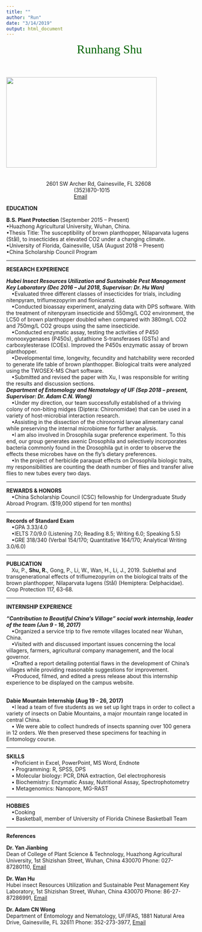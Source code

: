 ```yaml
---
title: ""
author: "Run"
date: "3/14/2019"
output: html_document
---
```

 &emsp;&emsp;&emsp; &emsp;&emsp;&emsp;&emsp; &emsp;&emsp;&emsp;&emsp; &emsp;<font face= "FANGSONG" color=darkgreen size=6> Runhang Shu </font>

 &emsp;&emsp;&emsp; &emsp;&emsp;&emsp; &emsp;&emsp;&emsp; &emsp;&emsp;&emsp;<img src="/./vitae_files/fade.JPG" alt="" width="400px" height="240px"/>
---
<br>&emsp;&emsp;&emsp; &emsp; &emsp;&emsp;&emsp;2601 SW Archer Rd, Gainesville, FL 32608
<br>&emsp;&emsp;&emsp; &emsp;&emsp;&emsp;&emsp; &emsp;&emsp;&emsp;&emsp; &emsp;(352)870-1015
<br>&emsp;&emsp;&emsp; &emsp;&emsp;&emsp;&emsp;&emsp;&emsp;&emsp; &emsp; &emsp;[Email](r.shu@ufl.edu)

**EDUCATION**

**B.S. Plant Protection** (September 2015 – Present)
<br>•Huazhong Agricultural University, Wuhan, China. 
<br>•Thesis Title: The susceptibility of brown planthopper, Nilaparvata lugens (Stål), to insecticides at elevated CO2 under a changing climate. 
<br>•University of Florida, Gainesville, USA (August 2018 – Present)
<br>•China Scholarship Council Program  

---
**RESEARCH EXPERIENCE**

***Hubei Insect Resources Utilization and Sustainable Pest Management Key Laboratory (Dec 2016 – Jul 2018, Supervisor: Dr. Hu Wan)***
<br>&emsp;•Evaluated three different classes of insecticides for trials, including nitenpyram, triflumezopyrim and flonicamid. 
<br>&emsp;•Conducted bioassay experiment, analyzing data with DPS software. With the treatment of nitenpyram insecticide and 550mg/L CO2 environment, the LC50 of brown planthopper doubled when compared with 380mg/L CO2 and 750mg/L CO2 groups using the same insecticide. 
<br>&emsp;•Conducted enzymatic assay, testing the activities of P450 monooxygenases (P450s), glutathione S-transferases (GSTs) and carboxylesterase (COEs). Improved the P450s enzymatic assay of brown planthopper. 
<br>&emsp;•Developmental time, longevity, fecundity and hatchability were recorded to generate life table of brown planthopper. Biological traits were analyzed using the TWOSEX-MS Chart software. 
<br>&emsp;•Submitted and revised the paper with Xu, I was responsible for writing the results and discussion sections. 
<br>***Department of Entomology and Nematology of UF (Sep 2018 – present, 
Supervisor: Dr. Adam C.N. Wong)***
<br>&emsp;•Under my direction, our team successfully established of a thriving colony of non-biting midges (Diptera: Chironomidae) that can be used in a variety of host-microbial interaction research.
<br>&emsp;•Assisting in the dissection of the chironomid larvae alimentary canal while preserving the internal microbiome for further analysis. 
<br>&emsp;•I am also involved in Drosophila sugar preference experiment. To this end, our group generates axenic Drosophila and selectively incorporates bacteria commonly found in the Drosophila gut in order to observe the effects these microbes have on the fly’s dietary preferences. 
<br>&emsp;•In the project of herbicide paraquat effects on Drosophila biologic traits, my responsibilities are counting the death number of flies and transfer alive flies to new tubes every two days. 

---
**REWARDS & HONORS**
<br>&emsp;•China Scholarship Council (CSC) fellowship for Undergraduate Study Abroad Program. ($19,000 stipend for ten months)

---

**Records of Standard Exam**
<br>&emsp;•GPA    3.33/4.0
<br>&emsp;•IELTS   7.0/9.0 (Listening 7.0; Reading 8.5; Writing 6.0; Speaking 5.5)
<br>&emsp;•GRE    318/340 (Verbal 154/170; Quantitative 164/170; Analytical Writing 3.0/6.0) 

---
**PUBLICATION**	
<br>&emsp;Xu, P., **Shu, R.**, Gong, P., Li, W., Wan, H., Li, J., 2019. Sublethal and transgenerational effects of triflumezopyrim on the biological traits of the brown planthopper, Nilaparvata lugens (Stål) (Hemiptera: Delphacidae). Crop Protection 117, 63-68.

---
**INTERNSHIP EXPERIENCE**

***“Contribution to Beautiful China’s Village” social work internship, leader of the team                                      (Jun 9 - 16, 2017)***
<br>&emsp;•Organized a service trip to five remote villages located near Wuhan, China.
<br>&emsp;•Visited with and discussed important issues concerning the local villagers, farmers, agricultural company management, and the local governor.
<br>&emsp;•Drafted a report detailing potential flaws in the development of China’s villages while providing reasonable suggestions for improvement.
<br>&emsp;•Produced, filmed, and edited a press release about this internship experience to be displayed on the campus website.
<br>&emsp;


**Dabie Mountain Internship (Aug 19 - 26, 2017)**
<br>&emsp;•I lead a team of five students as we set up light traps in order to collect a variety of insects on Dabie Mountains, a major mountain range located in central China.
<br>&emsp;•	We were able to collect hundreds of insects spanning over 100 genera in 12 orders. We then preserved these specimens for teaching in Entomology course. 

---
**SKILLS**
<br>&emsp;•Proficient in Excel, PowerPoint, MS Word, Endnote
<br>&emsp;•	Programming: R, SPSS, DPS
<br>&emsp;•	Molecular biology: PCR, DNA extraction, Gel electrophoresis  
&emsp;•	Biochemistry: Enzymatic Assay, Nutritional Assay, Spectrophotometry
<br>&emsp;•	Metagenomics: Nanopore, MG-RAST

---
**HOBBIES**
<br>&emsp;•Cooking
<br>&emsp;•	Basketball, member of University of Florida Chinese Basketball Team

---
**References**

**Dr. Yan Jianbing**<br> Dean of College of Plant Science & Technology, Huazhong Agricultural University, 1st Shizishan Street, Wuhan, China 430070
   Phone: 027-87280110, [Email](yjianbing@mail.hzau.edu.cn)
	
**Dr. Wan Hu**<br> Hubei insect Resources Utilization and Sustainable Pest Management Key Laboratory, 1st Shizishan Street, Wuhan, China 430070
   Phone: 86-27-87286991, [Email](huwan@mail.hzau.edu.cn)

**Dr. Adam CN Wong**<br> Department of Entomology and Nematology, UF/IFAS, 1881 Natural Area Drive, Gainesville, FL 32611
   Phone: 352-273-3977, [Email](amdamcnwong@ufl.edu) 





